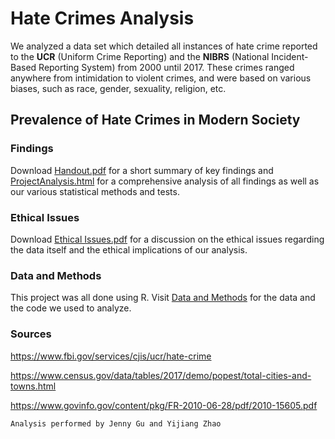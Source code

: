 # Hate Crimes Analysis

We analyzed a data set which detailed all instances of hate crime reported to the **UCR** (Uniform Crime Reporting) and the **NIBRS** (National Incident-Based Reporting System) from 2000 until 2017. These crimes ranged anywhere from intimidation to violent crimes, and were based on various biases, such as race, gender, sexuality, religion, etc.

## Prevalence of Hate Crimes in Modern Society

### Findings

Download [Handout.pdf](https://github.com/yizhao3721/hate-crimes-analysis/blob/master/Handout.pdf) for a short summary of key findings and [ProjectAnalysis.html](https://github.com/yizhao3721/hate-crimes-analysis/blob/master/ProjectAnalysis.html) for a comprehensive analysis of all findings as well as our various statistical methods and tests.

### Ethical Issues

Download [Ethical Issues.pdf](https://github.com/yizhao3721/hate-crimes-analysis/blob/master/Ethical%20Issues.pdf) for a discussion on the ethical issues regarding the data itself and the ethical implications of our analysis.

### Data and Methods 

This project was all done using R. Visit [Data and Methods](https://github.com/yizhao3721/hate-crimes-analysis/tree/master/data%20and%20analysis) for the data and the code we used to analyze.

### Sources
https://www.fbi.gov/services/cjis/ucr/hate-crime

https://www.census.gov/data/tables/2017/demo/popest/total-cities-and-towns.html

https://www.govinfo.gov/content/pkg/FR-2010-06-28/pdf/2010-15605.pdf

`Analysis performed by Jenny Gu and Yijiang Zhao`
